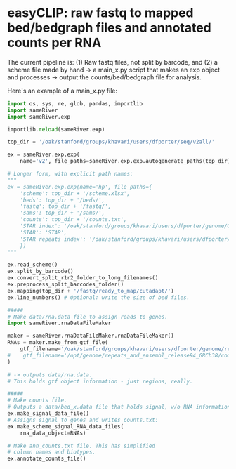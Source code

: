 # easyCLIP: raw fastq to mapped bed/bedgraph files and annotated counts per RNA

The current pipeline is:
(1) Raw fastq files, not split by barcode, and (2) a scheme file made by hand
 -> a main_x.py script that makes an exp object and processes 
 -> output the counts/bed/bedgraph file for analysis.

Here's an example of a main_x.py file:

```python
import os, sys, re, glob, pandas, importlib
import sameRiver
import sameRiver.exp

importlib.reload(sameRiver.exp)

top_dir = '/oak/stanford/groups/khavari/users/dfporter/seq/v2all/'

ex = sameRiver.exp.exp(
    name='v2', file_paths=sameRiver.exp.exp.autogenerate_paths(top_dir))

# Longer form, with explicit path names:
"""
ex = sameRiver.exp.exp(name='hp', file_paths={
    'scheme': top_dir + '/scheme.xlsx',
    'beds': top_dir + '/beds/',
    'fastq': top_dir + '/fastq/',
    'sams': top_dir + '/sams/',
    'counts': top_dir + '/counts.txt',
    'STAR index': '/oak/stanford/groups/khavari/users/dfporter/genome/GRCh38.gencode.29/star_index',
    'STAR': 'STAR',
    'STAR repeats index': '/oak/stanford/groups/khavari/users/dfporter/genome/repeats/star_repeats',
    })
"""

ex.read_scheme()
ex.split_by_barcode()
ex.convert_split_r1r2_folder_to_long_filenames()
ex.preprocess_split_barcodes_folder()
ex.mapping(top_dir + '/fastq/ready_to_map/cutadapt/')
ex.line_numbers() # Optional: write the size of bed files.

#####
# Make data/rna.data file to assign reads to genes.
import sameRiver.rnaDataFileMaker

maker = sameRiver.rnaDataFileMaker.rnaDataFileMaker()
RNAs = maker.make_from_gtf_file(
    gtf_filename='/oak/stanford/groups/khavari/users/dfporter/genome/repeats_and_ensembl_release94_GRCh38/combined.gtf',
#    gtf_filename='/opt/genome/repeats_and_ensembl_release94_GRCh38/combined.gtf'
)

# -> outputs data/rna.data. 
# This holds gtf object information - just regions, really.

#####
# Make counts file.
# Outputs a data/bed_x.data file that holds signal, w/o RNA information:
ex.make_signal_data_file()
# Assigns signal to genes and writes counts.txt:
ex.make_scheme_signal_RNA_data_files(
    rna_data_object=RNAs)

# Make ann_counts.txt file. This has simplified
# column names and biotypes.
ex.annotate_counts_file()


```
